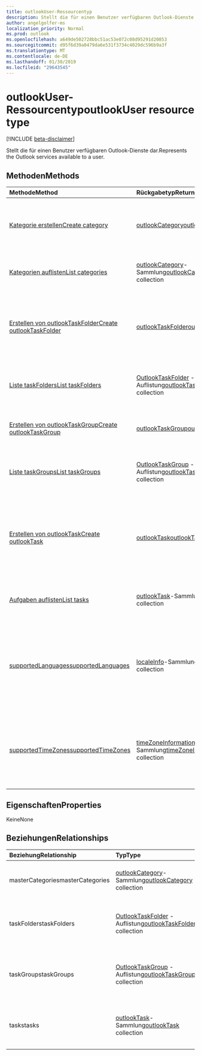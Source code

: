 ```yaml
---
title: outlookUser-Ressourcentyp
description: Stellt die für einen Benutzer verfügbaren Outlook-Dienste dar.
author: angelgolfer-ms
localization_priority: Normal
ms.prod: outlook
ms.openlocfilehash: a649de502728bbc51ac53e072c08d95291d20853
ms.sourcegitcommit: d95f6d39a0479da6e531f3734c4029dc596b9a3f
ms.translationtype: MT
ms.contentlocale: de-DE
ms.lasthandoff: 01/30/2019
ms.locfileid: "29643545"
---
```

# <a name="outlookuser-resource-type"></a><span data-ttu-id="b64f9-103">outlookUser-Ressourcentyp</span><span class="sxs-lookup"><span data-stu-id="b64f9-103">outlookUser resource type</span></span>

[!INCLUDE [beta-disclaimer](../../includes/beta-disclaimer.md)]

<span data-ttu-id="b64f9-104">Stellt die für einen Benutzer verfügbaren Outlook-Dienste dar.</span><span class="sxs-lookup"><span data-stu-id="b64f9-104">Represents the Outlook services available to a user.</span></span>


## <a name="methods"></a><span data-ttu-id="b64f9-105">Methoden</span><span class="sxs-lookup"><span data-stu-id="b64f9-105">Methods</span></span>

| <span data-ttu-id="b64f9-106">Methode</span><span class="sxs-lookup"><span data-stu-id="b64f9-106">Method</span></span>           | <span data-ttu-id="b64f9-107">Rückgabetyp</span><span class="sxs-lookup"><span data-stu-id="b64f9-107">Return Type</span></span>    |<span data-ttu-id="b64f9-108">Beschreibung</span><span class="sxs-lookup"><span data-stu-id="b64f9-108">Description</span></span>|
|:---------------|:--------|:----------|
|[<span data-ttu-id="b64f9-109">Kategorie erstellen</span><span class="sxs-lookup"><span data-stu-id="b64f9-109">Create category</span></span>](../api/outlookuser-post-mastercategories.md) | [<span data-ttu-id="b64f9-110">outlookCategory</span><span class="sxs-lookup"><span data-stu-id="b64f9-110">outlookCategory</span></span>](outlookcategory.md) |<span data-ttu-id="b64f9-111">Erstellen eines **outlookCategory**-Objekts in der Masterliste von Kategorien.</span><span class="sxs-lookup"><span data-stu-id="b64f9-111">Create an **outlookCategory** object in the user's master list of categories.</span></span>|
|[<span data-ttu-id="b64f9-112">Kategorien auflisten</span><span class="sxs-lookup"><span data-stu-id="b64f9-112">List categories</span></span>](../api/outlookuser-list-mastercategories.md) | <span data-ttu-id="b64f9-113">[outlookCategory](outlookcategory.md)-Sammlung</span><span class="sxs-lookup"><span data-stu-id="b64f9-113">[outlookCategory](outlookcategory.md) collection</span></span> |<span data-ttu-id="b64f9-114">Ruft alle Kategorien ab, die für den Benutzer definiert wurden.</span><span class="sxs-lookup"><span data-stu-id="b64f9-114">Get all the categories that have been defined for the user.</span></span>|
|[<span data-ttu-id="b64f9-115">Erstellen von outlookTaskFolder</span><span class="sxs-lookup"><span data-stu-id="b64f9-115">Create outlookTaskFolder</span></span>](../api/outlookuser-post-taskfolders.md) |[<span data-ttu-id="b64f9-116">outlookTaskFolder</span><span class="sxs-lookup"><span data-stu-id="b64f9-116">outlookTaskFolder</span></span>](outlooktaskfolder.md)| <span data-ttu-id="b64f9-117">Erstellen Sie einen Aufgabenordner in der Standardgruppe Aufgabe (`My Tasks`) für das Postfach des Benutzers.</span><span class="sxs-lookup"><span data-stu-id="b64f9-117">Create a task folder in the default task group (`My Tasks`) of the user's mailbox.</span></span>|
|[<span data-ttu-id="b64f9-118">Liste taskFolders</span><span class="sxs-lookup"><span data-stu-id="b64f9-118">List taskFolders</span></span>](../api/outlookuser-list-taskfolders.md) |<span data-ttu-id="b64f9-119">[OutlookTaskFolder](outlooktaskfolder.md) -Auflistung</span><span class="sxs-lookup"><span data-stu-id="b64f9-119">[outlookTaskFolder](outlooktaskfolder.md) collection</span></span>| <span data-ttu-id="b64f9-120">Rufen Sie alle Outlook Aufgabenordner im Postfach des Benutzers.</span><span class="sxs-lookup"><span data-stu-id="b64f9-120">Get all the Outlook task folders in the user's mailbox.</span></span>|
|[<span data-ttu-id="b64f9-121">Erstellen von outlookTaskGroup</span><span class="sxs-lookup"><span data-stu-id="b64f9-121">Create outlookTaskGroup</span></span>](../api/outlookuser-post-taskgroups.md) |[<span data-ttu-id="b64f9-122">outlookTaskGroup</span><span class="sxs-lookup"><span data-stu-id="b64f9-122">outlookTaskGroup</span></span>](outlooktaskgroup.md)| <span data-ttu-id="b64f9-123">Erstellen eines Outlook-"Task Group" im Postfach des Benutzers an.</span><span class="sxs-lookup"><span data-stu-id="b64f9-123">Create an Outlook task group in the user's mailbox.</span></span>|
|[<span data-ttu-id="b64f9-124">Liste taskGroups</span><span class="sxs-lookup"><span data-stu-id="b64f9-124">List taskGroups</span></span>](../api/outlookuser-list-taskgroups.md) |<span data-ttu-id="b64f9-125">[OutlookTaskGroup](outlooktaskgroup.md) -Auflistung</span><span class="sxs-lookup"><span data-stu-id="b64f9-125">[outlookTaskGroup](outlooktaskgroup.md) collection</span></span>| <span data-ttu-id="b64f9-126">Rufen Sie die Outlook-Vorgangsgruppen im Postfach des Benutzers.</span><span class="sxs-lookup"><span data-stu-id="b64f9-126">Get all the Outlook task groups in the user's mailbox.</span></span>|
|[<span data-ttu-id="b64f9-127">Erstellen von outlookTask</span><span class="sxs-lookup"><span data-stu-id="b64f9-127">Create outlookTask</span></span>](../api/outlookuser-post-tasks.md) |[<span data-ttu-id="b64f9-128">outlookTask</span><span class="sxs-lookup"><span data-stu-id="b64f9-128">outlookTask</span></span>](outlooktask.md)| <span data-ttu-id="b64f9-129">Erstellen Sie eine Outlook-Aufgabe in der Standardgruppe Aufgabe (`My Tasks`) und Aufgabe Standardordner (`Tasks`) in das Postfach des Benutzers.</span><span class="sxs-lookup"><span data-stu-id="b64f9-129">Create an Outlook task in the default task group (`My Tasks`) and default task folder (`Tasks`) in the user's mailbox.</span></span>|
|[<span data-ttu-id="b64f9-130">Aufgaben auflisten</span><span class="sxs-lookup"><span data-stu-id="b64f9-130">List tasks</span></span>](../api/outlookuser-list-tasks.md) |<span data-ttu-id="b64f9-131">[outlookTask](outlooktask.md)-Sammlung</span><span class="sxs-lookup"><span data-stu-id="b64f9-131">[outlookTask](outlooktask.md) collection</span></span>| <span data-ttu-id="b64f9-132">Rufen Sie die Outlook-Aufgaben in das Postfach des Benutzers.</span><span class="sxs-lookup"><span data-stu-id="b64f9-132">Get all the Outlook tasks in the user's mailbox.</span></span>|
|[<span data-ttu-id="b64f9-133">supportedLanguages</span><span class="sxs-lookup"><span data-stu-id="b64f9-133">supportedLanguages</span></span>](../api/outlookuser-supportedlanguages.md) | <span data-ttu-id="b64f9-134">[localeInfo](localeinfo.md)-Sammlung</span><span class="sxs-lookup"><span data-stu-id="b64f9-134">[localeInfo](localeinfo.md) collection</span></span> | <span data-ttu-id="b64f9-135">Abrufen der Liste von Gebietsschemas und Sprachen, die für den Benutzer unterstützt werden, wie auf dem Postfachserver des Benutzers konfiguriert.</span><span class="sxs-lookup"><span data-stu-id="b64f9-135">Get the list of locales and languages that is supported for the user, as configured on the user's mailbox server.</span></span> |
|[<span data-ttu-id="b64f9-136">supportedTimeZones</span><span class="sxs-lookup"><span data-stu-id="b64f9-136">supportedTimeZones</span></span>](../api/outlookuser-supportedtimezones.md) | <span data-ttu-id="b64f9-137">[timeZoneInformation](timezoneinformation.md)-Sammlung</span><span class="sxs-lookup"><span data-stu-id="b64f9-137">[timeZoneInformation](timezoneinformation.md) collection</span></span> | <span data-ttu-id="b64f9-138">Abrufen der Liste von Zeitzonen, die für den Benutzer unterstützt werden, wie auf dem Postfachserver des Benutzers konfiguriert.</span><span class="sxs-lookup"><span data-stu-id="b64f9-138">Get the list of time zones that is supported for the user, as configured on the user's mailbox server.</span></span> |


## <a name="properties"></a><span data-ttu-id="b64f9-139">Eigenschaften</span><span class="sxs-lookup"><span data-stu-id="b64f9-139">Properties</span></span>
<span data-ttu-id="b64f9-140">Keine</span><span class="sxs-lookup"><span data-stu-id="b64f9-140">None</span></span>

## <a name="relationships"></a><span data-ttu-id="b64f9-141">Beziehungen</span><span class="sxs-lookup"><span data-stu-id="b64f9-141">Relationships</span></span>
| <span data-ttu-id="b64f9-142">Beziehung</span><span class="sxs-lookup"><span data-stu-id="b64f9-142">Relationship</span></span> | <span data-ttu-id="b64f9-143">Typ</span><span class="sxs-lookup"><span data-stu-id="b64f9-143">Type</span></span>   |<span data-ttu-id="b64f9-144">Beschreibung</span><span class="sxs-lookup"><span data-stu-id="b64f9-144">Description</span></span>|
|:---------------|:--------|:----------|
|<span data-ttu-id="b64f9-145">masterCategories</span><span class="sxs-lookup"><span data-stu-id="b64f9-145">masterCategories</span></span>|<span data-ttu-id="b64f9-146">[outlookCategory](../resources/outlookcategory.md)-Sammlung</span><span class="sxs-lookup"><span data-stu-id="b64f9-146">[outlookCategory](../resources/outlookcategory.md) collection</span></span>| <span data-ttu-id="b64f9-147">Eine Liste von Kategorien, die für den Benutzer definiert sind.</span><span class="sxs-lookup"><span data-stu-id="b64f9-147">A list of categories defined for the user.</span></span> | 
|<span data-ttu-id="b64f9-148">taskFolders</span><span class="sxs-lookup"><span data-stu-id="b64f9-148">taskFolders</span></span>|<span data-ttu-id="b64f9-149">[OutlookTaskFolder](outlooktaskfolder.md) -Auflistung</span><span class="sxs-lookup"><span data-stu-id="b64f9-149">[outlookTaskFolder](outlooktaskfolder.md) collection</span></span>| <span data-ttu-id="b64f9-150">Outlook-Aufgabe-Ordner des Benutzers.</span><span class="sxs-lookup"><span data-stu-id="b64f9-150">The user's Outlook task folders.</span></span> <span data-ttu-id="b64f9-151">Schreibgeschützt.</span><span class="sxs-lookup"><span data-stu-id="b64f9-151">Read-only.</span></span> <span data-ttu-id="b64f9-152">Lässt Nullwerte zu.</span><span class="sxs-lookup"><span data-stu-id="b64f9-152">Nullable.</span></span>|
|<span data-ttu-id="b64f9-153">taskGroups</span><span class="sxs-lookup"><span data-stu-id="b64f9-153">taskGroups</span></span>|<span data-ttu-id="b64f9-154">[OutlookTaskGroup](outlooktaskgroup.md) -Auflistung</span><span class="sxs-lookup"><span data-stu-id="b64f9-154">[outlookTaskGroup](outlooktaskgroup.md) collection</span></span>| <span data-ttu-id="b64f9-155">Der Benutzer Outlook Vorgangsgruppen.</span><span class="sxs-lookup"><span data-stu-id="b64f9-155">The user's Outlook task groups.</span></span> <span data-ttu-id="b64f9-156">Schreibgeschützt.</span><span class="sxs-lookup"><span data-stu-id="b64f9-156">Read-only.</span></span> <span data-ttu-id="b64f9-157">Lässt Nullwerte zu.</span><span class="sxs-lookup"><span data-stu-id="b64f9-157">Nullable.</span></span>|
|<span data-ttu-id="b64f9-158">tasks</span><span class="sxs-lookup"><span data-stu-id="b64f9-158">tasks</span></span>|<span data-ttu-id="b64f9-159">[outlookTask](outlooktask.md)-Sammlung</span><span class="sxs-lookup"><span data-stu-id="b64f9-159">[outlookTask](outlooktask.md) collection</span></span>| <span data-ttu-id="b64f9-160">Outlook-Aufgaben des Benutzers.</span><span class="sxs-lookup"><span data-stu-id="b64f9-160">The user's Outlook tasks.</span></span> <span data-ttu-id="b64f9-161">Schreibgeschützt.</span><span class="sxs-lookup"><span data-stu-id="b64f9-161">Read-only.</span></span> <span data-ttu-id="b64f9-162">Lässt Nullwerte zu.</span><span class="sxs-lookup"><span data-stu-id="b64f9-162">Nullable.</span></span>|

<!-- uuid: 8fcb5dbc-d5aa-4681-8e31-b001d5168d79
2015-10-25 14:57:30 UTC -->
<!--
{
  "type": "#page.annotation",
  "description": "outlookUser resource",
  "keywords": "",
  "section": "documentation",
  "tocPath": "",
  "suppressions": [
    "Error: /api-reference/beta/resources/outlookuser.md:\r\n      Exception processing links.\r\n    System.ArgumentException: Link Definition was null. Link text: !INCLUDE [beta-disclaimer](../../includes/beta-disclaimer.md)\r\n      at ApiDoctor.Validation.DocFile.get_LinkDestinations()\r\n      at ApiDoctor.Validation.DocSet.ValidateLinks(Boolean includeWarnings, String[] relativePathForFiles, IssueLogger issues, Boolean requireFilenameCaseMatch, Boolean printOrphanedFiles)"
  ]
}
-->
